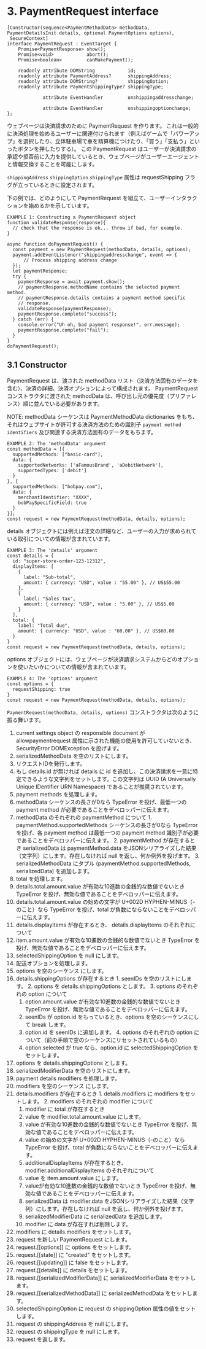 # 3. PaymentRequest interface

```
[Constructor(sequence<PaymentMethodData> methodData, PaymentDetailsInit details, optional PaymentOptions options),
 SecureContext]
interface PaymentRequest : EventTarget {
    Promise<PaymentResponse> show();
    Promise<void>            abort();
    Promise<boolean>         canMakePayment();

    readonly attribute DOMString            id;
    readonly attribute PaymentAddress?      shippingAddress;
    readonly attribute DOMString?           shippingOption;
    readonly attribute PaymentShippingType? shippingType;

             attribute EventHandler         onshippingaddresschange;

             attribute EventHandler         onshippingoptionchange;
};
```

ウェブページは決済請求のために PaymentRequest を作ります。
これは一般的に決済処理を始めるユーザーに関連付けられます（例えばゲームで「パワーアップ」を選択したり、立体駐車場で車を精算機につけたり、「買う」「支払う」といったボタンを押したりする）。
この PaymentRequest はユーザーが決済請求の承認や拒否前に入力を提供しているとき、ウェブページがユーザーエージェントと情報交換することを可能にします。

`shippingAddress` `shippingOption` `shippingType` 属性は requestShipping フラグが立っているときに設定されます。

下の例では、どのようにして PaymentRequest を組立て、ユーザーインタラクションを始めるかを示しています。

```
EXAMPLE 1: Constructing a PaymentRequest object
function validateResponse(response){
  // check that the response is ok... throw if bad, for example.
}

async function doPaymentRequest() {
  const payment = new PaymentRequest(methodData, details, options);
  payment.addEventListener("shippingaddresschange", event => {
      // Process shipping address change
  });
  let paymentResponse;
  try {
    paymentResponse = await payment.show();
    // paymentResponse.methodName contains the selected payment method.
    // paymentResponse.details contains a payment method specific
    // response.
    validateResponse(paymentResponse);
    paymentResponse.complete("success");
  } catch (err) {
    console.error("Uh oh, bad payment response!", err.message);
    paymentResponse.complete("fail");
  }
}
doPaymentRequest();
```

## 3.1 Constructor

PaymentRequest は、渡された methodData リスト（決済方法固有のデータを含む）、決済の詳細、決済オプションによって構成されます。
PaymentRequest コンストラクタに渡された methodData は、呼び出し元の優先度（プリファレンス）順に並んでいる必要があります。

NOTE:
methodData シーケンスは PaymentMethodData dictionaries をもち、それはウェブサイトが許可する決済方法のための識別子 `payment method identifiers` 及び関連する決済方法固有のデータをもちます。

```
EXAMPLE 2: The 'methodData' argument
const methodData = [{
  supportedMethods: ["basic-card"],
  data: {
    supportedNetworks: ['aFamousBrand', 'aDebitNetwork'],
    supportedTypes: ['debit']
  }
}, {
  supportedMethods: ["bobpay.com"],
  data: {
    merchantIdentifier: "XXXX",
    bobPaySpecificField: true
  }
}];
const request = new PaymentRequest(methodData, details, options);
```

details オブジェクトには例えば注文の詳細など、ユーザーの入力が求められている取引についての情報が含まれています。

```
EXAMPLE 3: The 'details' argument
const details = {
  id: "super-store-order-123-12312",
  displayItems: [
    {
      label: "Sub-total",
      amount: { currency: "USD", value : "55.00" }, // US$55.00
    },
    {
      label: "Sales Tax",
      amount: { currency: "USD", value : "5.00" }, // US$5.00
    }
  ],
  total: {
    label: "Total due",
    amount: { currency: "USD", value : "60.00" }, // US$60.00
  }
}
const request = new PaymentRequest(methodData, details, options);
```

options オブジェクトには、ウェブページが決済請求システムからどのオプションを使いたいかについての情報が含まれています。

```
EXAMPLE 4: The 'options' argument
const options = {
  requestShipping: true
}
const request = new PaymentRequest(methodData, details, options);
```

`PaymentRequest(methodData, details, options)` コンストラクタは次のように振る舞います。

1. current settings object の responsible document が allowpaymentrequest 属性に示された機能の使用を許可していないとき、 SecurityError DOMException を投げます。
2. serializedMethodData を空のリストにします。
3. リクエストIDを発行します。
  1. もし details.id が無ければ details に id を追加し、この決済請求を一意に特定できるような文字列をセットします。この文字列は UUID (A Universally Unique IDentifier URN Namespace) であることが推奨されています。
4. payment methods を処理します。
  1. methodData シーケンスの長さが0なら TypeError を投げ、最低一つの payment method が必要であることをデベロッパーに伝えます。
  2. methodData のそれぞれの paymentMethod について
    1. paymentMethod.supportedMethods シーケンスの長さが0なら TypeError を投げ、各 payment method は最低一つの payment method 識別子が必要であることをデベロッパーに伝えます。
    2. paymentMethod が存在するとき serializedData は paymentMethod.data をJSONシリアライズした結果（文字列）にします。存在しなければ null を返し、何か例外を投げます。
    3. serializedMethodData にタプル (paymentMethod.supportedMethods, serializedData) を追加します。
5. total を処理します。
  1. details.total.amount.value が有効な10進数の金銭的な数値でないとき TypeError を投げ、無効な値であることをデベロッパーに伝えます。
  2. details.total.amount.value の始めの文字が U+002D HYPHEN-MINUS（-のこと）なら TypeError を投げ、total が負数にならないことをデベロッパーに伝えます。
6. details.displayItems が存在するとき、 details.displayItems のそれぞれについて
  1. item.amount.value が有効な10進数の金銭的な数値でないとき TypeError を投げ、無効な値であることをデベロッパーに伝えます。
7. selectedShippingOption を null にします。
8. 配送オプションを処理します。
  1. options を空のシーケンス <PaymentShippingOption> にします。
  2. details.shippingOptions が存在するとき
    1. seenIDs を空のリストにします。
    2. options を details.shippingOptions とします。
    3. options のそれぞれの option について
     1. option.amount.value が有効な10進数の金銭的な数値でないとき TypeError を投げ、無効な値であることをデベロッパーに伝えます。
     2. seenIDs が option.id をもっているとき、options を空のシーケンスにして break します。
     3. option.id を seenIDs に追加します。
    4. options のそれぞれの option について（前の手順で空のシーケンスにリセットされているもの）
      1. option.selected が true なら、option.id に selectedShippingOption をセットします。
  3. options を details.shippingOptions とします。
9. serializedModifierData を空のリストにします。
10. payment details modifiers を処理します。
  1. modifiers を空のシーケンス <PaymentDetailsModifier> にします。
  2. details.modifiers が存在するとき
    1. details.modifiers に modifiers をセットします。
    2. modifiers のそれぞれの modifier について
      1. modifier に total が存在するとき
        1. value を modifier.total.amount.value にします。
        2. value が有効な10進数の金銭的な数値でないとき TypeError を投げ、無効な値であることをデベロッパーに伝えます。
        3. value の始めの文字が U+002D HYPHEN-MINUS（-のこと）なら TypeError を投げ、total が負数にならないことをデベロッパーに伝えます。
      2. additionalDisplayItems が存在するとき、 modifier.additionalDisplayItems のそれぞれについて
        1. value を item.amount.value にします。
        2. valueが有効な10進数の金銭的な数値でないとき TypeError を投げ、無効な値であることをデベロッパーに伝えます。
      3. serializedData は modifier.data をJSONシリアライズした結果（文字列）にします。存在しなければ null を返し、何か例外を投げます。
      4. serializedModifierData に serializedData を追加します。
      5. modifier に data が存在すれば削除します。
  3. modifiers に details.modifiers をセットします。
11. request を新しい PaymentRequest にします。
12. request.[[options]] に options をセットします。
13. request.[[state]] に "created" をセットします。
14. request.[[updating]] に false をセットします。
15. request.[[details]] に details をセットします。
16. request.[[serializedModifierData]] に serializedModifierData をセットします。
17. request.[[serializedMethodData]] に serializedMethodData をセットします。
18. selectedShippingOption に request の shippingOption 属性の値をセットします。
19. request の shippingAddress を null にします。
20. request の shippingType を null にします。
21. request を返します。
